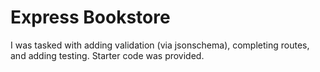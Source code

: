 # Express Bookstore

I was tasked with adding validation (via jsonschema), completing routes, and adding testing. Starter code was provided. 